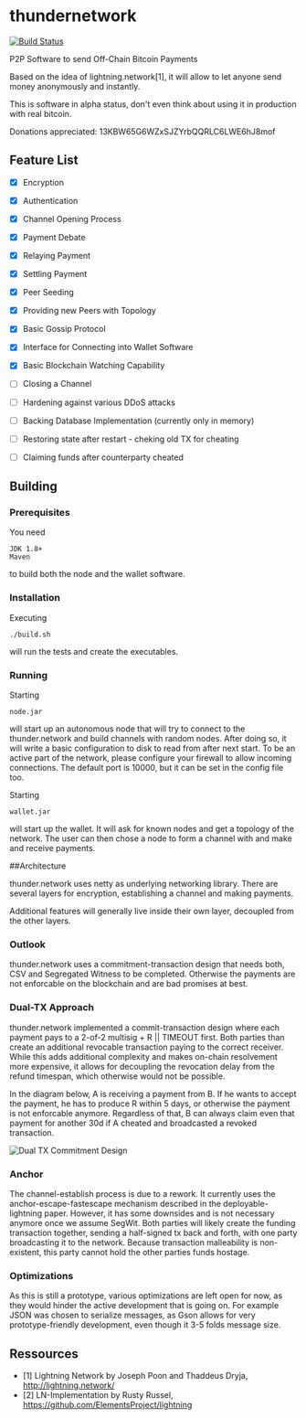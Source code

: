 # thundernetwork

[![Build Status](https://travis-ci.org/matsjj/thundernetwork.svg?branch=master)](https://travis-ci.org/matsjj/thundernetwork)

P2P Software to send Off-Chain Bitcoin Payments

Based on the idea of lightning.network[1], it will allow to let anyone send money anonymously and instantly. 

This is software in alpha status, don't even think about using it in production with real bitcoin.

Donations appreciated:
	13KBW65G6WZxSJZYrbQQRLC6LWE6hJ8mof

## Feature List
- [X] Encryption
- [X] Authentication
- [X] Channel Opening Process
- [X] Payment Debate 
- [X] Relaying Payment
- [X] Settling Payment
- [X] Peer Seeding
- [X] Providing new Peers with Topology
- [X] Basic Gossip Protocol
- [X] Interface for Connecting into Wallet Software    
- [X] Basic Blockchain Watching Capability    
- [ ] Closing a Channel    
- [ ] Hardening against various DDoS attacks   
- [ ] Backing Database Implementation (currently only in memory)    
- [ ] Restoring state after restart - cheking old TX for cheating
- [ ] Claiming funds after counterparty cheated


## Building

### Prerequisites

You need 
```
JDK 1.8+
Maven
```
to build both the node and the wallet software.

### Installation

Executing 
```
./build.sh
```
will run the tests and create the executables. 

### Running

Starting
```
node.jar
```
will start up an autonomous node that will try to connect to the thunder.network and build channels with random nodes. After doing so, it will write a basic configuration to disk to read from after next start. To be an active part of the network, please configure your firewall to allow incoming connections. The default port is 10000, but it can be set in the config file too.

Starting 
```
wallet.jar
```
will start up the wallet. It will ask for known nodes and get a topology of the network. The user can then chose a node to form a channel with and make and receive payments. 


##Architecture

thunder.network uses netty as underlying networking library. There are several layers for encryption, establishing a channel and making payments. 

Additional features will generally live inside their own layer, decoupled from the other layers. 

### Outlook

thunder.network uses a commitment-transaction design that needs both, CSV and Segregated Witness to be completed. Otherwise the payments are not enforcable on the blockchain and are bad promises at best.


### Dual-TX Approach

thunder.network implemented a commit-transaction design where each payment pays to a 2-of-2 multisig + R || TIMEOUT first. Both parties than create an additional revocable transaction paying to the correct receiver. While this adds additional complexity and makes on-chain resolvement more expensive, it allows for decoupling the revocation delay from the refund timespan, which otherwise would not be possible.

In the diagram below, A is receiving a payment from B. If he wants to accept the payment, he has to produce R within 5 days, or otherwise the payment is not enforcable anymore. Regardless of that, B can always claim even that payment for another 30d if A cheated and broadcasted a revoked transaction.

![Dual TX Commitment Design](https://github.com/matsjj/thundernetwork/blob/master/docs/dual-tx-diagram.png)

### Anchor

The channel-establish process is due to a rework. It currently uses the anchor-escape-fastescape mechanism described in the deployable-lightning paper. However, it has some downsides and is not necessary anymore once we assume SegWit. 
Both parties will likely create the funding transaction together, sending a half-signed tx back and forth, with one party broadcasting it to the network. Because transaction malleability is non-existent, this party cannot hold the other parties funds hostage.



### Optimizations

As this is still a prototype, various optimizations are left open for now, as they would hinder the active development that is going on. For example JSON was chosen to serialize messages, as Gson allows for very prototype-friendly development, even though it 3-5 folds message size.




## Ressources

- [1] Lightning Network by Joseph Poon and Thaddeus Dryja, http://lightning.network/
- [2] LN-Implementation by Rusty Russel, https://github.com/ElementsProject/lightning